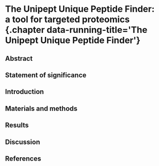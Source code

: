 # The Unipept Unique Peptide Finder: a tool for targeted proteomics {.chapter data-running-title='The Unipept Unique Peptide Finder'}

<!---
7.1 Title page

The first page of all manuscripts should contain only the following:

(i) Title of the paper - standard abbreviations may be used in the title.
(ii) Full names (including first name) of the authors and the name of the institute. If the publication originates from several institutes the affiliations of all authors should be clearly stated by using superscript numbers after the name and before the institute.
(iii) Name (and title) and full postal address of the author to whom all correspondence (including galley proofs) is to be sent. Email, address and fax number must be included to expedite communication.
(iv) A list of abbreviations used in the paper excluding standard abbreviations (see list of "Standard Abbreviations", Section 10).
(v) Keywords (max. five, in alphabetical order).
(vi) Total number of words (including references as well as figure and table legends).
--->

## Abstract
<!---
The next page of the manuscript should contain the abstract only. The abstract should not exceed 200 words. Non-standard abbreviations must be written in full when first used and the abstract should not contain any references.
--->

## Statement of significance
<!---
On the page following the abstract of the paper, a statement highlighting the importance and - where appropriate - the functional significance of the research results, should be provided (max. 200 words). This only applies to Research articles and Accelerated articles.
--->

## Introduction
<!---
containing a description of the problem under investigation and a brief survey of the existing literature on the subject before ending with a brief summary of the aims of the study in the context of the study design.
--->

## Materials and methods
<!---
providing an outline of the experimental design of the study. The main methodological steps should be described and, where possible, references to previously published methods provided. Special materials and equipment, and the manufacturer's name and location should also be indicated. The section should be understandable as a standalone text. Any further experimental details can be placed in supporting information.
--->

## Results

## Discussion

## References
